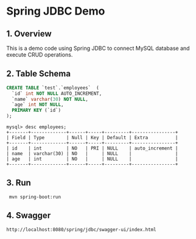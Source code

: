 # Spring JDBC Demo

## 1. Overview

This is a demo code using Spring JDBC to connect MySQL database and execute CRUD operations.

## 2. Table Schema 

```sql
CREATE TABLE `test`.`employees`  (
  `id` int NOT NULL AUTO_INCREMENT,
  `name` varchar(30) NOT NULL,
  `age` int NOT NULL,
  PRIMARY KEY (`id`)
);
```

```
mysql> desc employees;
+-------+-------------+------+-----+---------+----------------+
| Field | Type        | Null | Key | Default | Extra          |
+-------+-------------+------+-----+---------+----------------+
| id    | int         | NO   | PRI | NULL    | auto_increment |
| name  | varchar(30) | NO   |     | NULL    |                |
| age   | int         | NO   |     | NULL    |                |
+-------+-------------+------+-----+---------+----------------+
```

## 3. Run

```
 mvn spring-boot:run
```

## 4. Swagger

```
http://localhost:8080/spring/jdbc/swagger-ui/index.html
```

